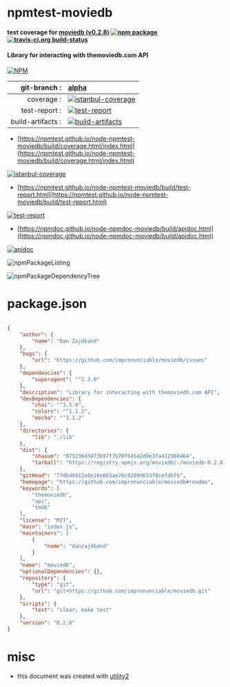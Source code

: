 # npmtest-moviedb

#### test coverage for  [moviedb (v0.2.8)](https://github.com/impronunciable/moviedb#readme)  [![npm package](https://img.shields.io/npm/v/npmtest-moviedb.svg?style=flat-square)](https://www.npmjs.org/package/npmtest-moviedb) [![travis-ci.org build-status](https://api.travis-ci.org/npmtest/node-npmtest-moviedb.svg)](https://travis-ci.org/npmtest/node-npmtest-moviedb)

#### Library for interacting with themoviedb.com API

[![NPM](https://nodei.co/npm/moviedb.png?downloads=true&downloadRank=true&stars=true)](https://www.npmjs.com/package/moviedb)

| git-branch : | [alpha](https://github.com/npmtest/node-npmtest-moviedb/tree/alpha)|
|--:|:--|
| coverage : | [![istanbul-coverage](https://npmtest.github.io/node-npmtest-moviedb/build/coverage.badge.svg)](https://npmtest.github.io/node-npmtest-moviedb/build/coverage.html/index.html)|
| test-report : | [![test-report](https://npmtest.github.io/node-npmtest-moviedb/build/test-report.badge.svg)](https://npmtest.github.io/node-npmtest-moviedb/build/test-report.html)|
| build-artifacts : | [![build-artifacts](https://npmtest.github.io/node-npmtest-moviedb/glyphicons_144_folder_open.png)](https://github.com/npmtest/node-npmtest-moviedb/tree/gh-pages/build)|

- [https://npmtest.github.io/node-npmtest-moviedb/build/coverage.html/index.html](https://npmtest.github.io/node-npmtest-moviedb/build/coverage.html/index.html)

[![istanbul-coverage](https://npmtest.github.io/node-npmtest-moviedb/build/screenCapture.buildCi.browser.%252Ftmp%252Fbuild%252Fcoverage.lib.html.png)](https://npmtest.github.io/node-npmtest-moviedb/build/coverage.html/index.html)

- [https://npmtest.github.io/node-npmtest-moviedb/build/test-report.html](https://npmtest.github.io/node-npmtest-moviedb/build/test-report.html)

[![test-report](https://npmtest.github.io/node-npmtest-moviedb/build/screenCapture.buildCi.browser.%252Ftmp%252Fbuild%252Ftest-report.html.png)](https://npmtest.github.io/node-npmtest-moviedb/build/test-report.html)

- [https://npmdoc.github.io/node-npmdoc-moviedb/build/apidoc.html](https://npmdoc.github.io/node-npmdoc-moviedb/build/apidoc.html)

[![apidoc](https://npmdoc.github.io/node-npmdoc-moviedb/build/screenCapture.buildCi.browser.%252Ftmp%252Fbuild%252Fapidoc.html.png)](https://npmdoc.github.io/node-npmdoc-moviedb/build/apidoc.html)

![npmPackageListing](https://npmtest.github.io/node-npmtest-moviedb/build/screenCapture.npmPackageListing.svg)

![npmPackageDependencyTree](https://npmtest.github.io/node-npmtest-moviedb/build/screenCapture.npmPackageDependencyTree.svg)



# package.json

```json

{
    "author": {
        "name": "Dan Zajdband"
    },
    "bugs": {
        "url": "https://github.com/impronunciable/moviedb/issues"
    },
    "dependencies": {
        "superagent": "^2.3.0"
    },
    "description": "Library for interacting with themoviedb.com API",
    "devDependencies": {
        "chai": "^3.5.0",
        "colors": "^1.1.2",
        "mocha": "^3.1.2"
    },
    "directories": {
        "lib": "./lib"
    },
    "dist": {
        "shasum": "075236d3473b97f7b70fb4542d0e3fa412960464",
        "tarball": "https://registry.npmjs.org/moviedb/-/moviedb-0.2.8.tgz"
    },
    "gitHead": "77dbd0412e8e16e065ae76c9299d653f8cefdbfb",
    "homepage": "https://github.com/impronunciable/moviedb#readme",
    "keywords": [
        "themoviedb",
        "api",
        "tmdb"
    ],
    "license": "MIT",
    "main": "index.js",
    "maintainers": [
        {
            "name": "danzajdband"
        }
    ],
    "name": "moviedb",
    "optionalDependencies": {},
    "repository": {
        "type": "git",
        "url": "git+https://github.com/impronunciable/moviedb.git"
    },
    "scripts": {
        "test": "clear; make test"
    },
    "version": "0.2.8"
}
```



# misc
- this document was created with [utility2](https://github.com/kaizhu256/node-utility2)
